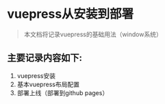 # vuepress从安装到部署
> 本文档将记录vuepress的基础用法（window系统）
## 主要记录内容如下:
1. vuepress安装
2. 基本vuepress布局配置
3. 部署上线（部署到github pages）
